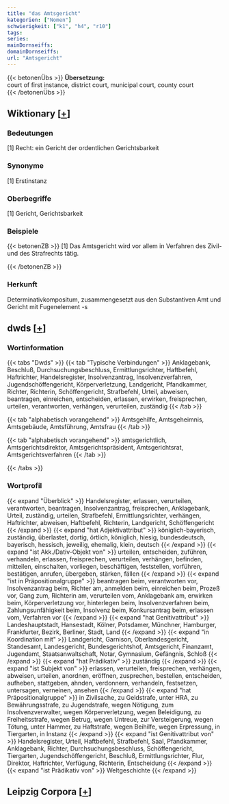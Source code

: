 ```yaml
---
title: "das Amtsgericht"
kategorien: ["Nomen"]
schwierigkeit: ["k1", "h4", "r10"]
tags:
series:
mainDornseiffs:
domainDornseiffs:
url: "Amtsgericht"
---
```


{{< betonenÜbs >}}
**Übersetzung:**  
court of first instance, district court, municipal court, county court  
{{< /betonenÜbs >}}

## Wiktionary [[+](https://de.wiktionary.org/wiki/Amtsgericht)]

### Bedeutungen
[1] Recht: ein Gericht der ordentlichen Gerichtsbarkeit  

### Synonyme
[1] Erstinstanz  

### Oberbegriffe
[1] Gericht, Gerichtsbarkeit  

### Beispiele
{{< betonenZB >}}
[1] Das Amtsgericht wird vor allem in Verfahren des Zivil- und des Strafrechts tätig.  

{{< /betonenZB >}}
### Herkunft
Determinativkompositum, zusammengesetzt aus den Substantiven Amt und Gericht mit Fugenelement -s  



## dwds [[+](https://www.dwds.de/wb/Amtsgericht)]

### Wortinformation
{{< tabs "Dwds" >}}
{{< tab "Typische Verbindungen" >}}
Anklagebank, Beschluß, Durchsuchungsbeschluss, Ermittlungsrichter, Haftbefehl, Haftrichter, Handelsregister, Insolvenzantrag, Insolvenzverfahren, Jugendschöffengericht, Körperverletzung, Landgericht, Pfandkammer, Richter, Richterin, Schöffengericht, Strafbefehl, Urteil, abweisen, beantragen, einreichen, entscheiden, erlassen, erwirken, freisprechen, urteilen, verantworten, verhängen, verurteilen, zuständig
{{< /tab >}}

{{< tab "alphabetisch vorangehend" >}}
Amtsgehilfe, Amtsgeheimnis, Amtsgebäude, Amtsführung, Amtsfrau
{{< /tab >}}

{{< tab "alphabetisch vorangehend" >}}
amtsgerichtlich, Amtsgerichtsdirektor, Amtsgerichtspräsident, Amtsgerichtsrat, Amtsgerichtsverfahren
{{< /tab >}}

{{< /tabs >}}

### Wortprofil
{{< expand "Überblick" >}} Handelsregister, erlassen, verurteilen, verantworten, beantragen, Insolvenzantrag, freisprechen, Anklagebank, Urteil, zuständig, urteilen, Strafbefehl, Ermittlungsrichter, verhängen, Haftrichter, abweisen, Haftbefehl, Richterin, Landgericht, Schöffengericht {{< /expand >}}
{{< expand "hat Adjektivattribut" >}} königlich-bayerisch, zuständig, überlastet, dortig, örtlich, königlich, hiesig, bundesdeutsch, bayerisch, hessisch, jeweilig, ehemalig, klein, deutsch {{< /expand >}}
{{< expand "ist Akk./Dativ-Objekt von" >}} urteilen, entscheiden, zuführen, verhandeln, erlassen, freisprechen, verurteilen, verhängen, befinden, mitteilen, einschalten, vorliegen, beschäftigen, feststellen, vorführen, bestätigen, anrufen, übergeben, stärken, fällen {{< /expand >}}
{{< expand "ist in Präpositionalgruppe" >}} beantragen beim, verantworten vor, Insolvenzantrag beim, Richter am, anmelden beim, einreichen beim, Prozeß vor, Gang zum, Richterin am, verurteilen vom, Anklagebank am, erwirken beim, Körperverletzung vor, hinterlegen beim, Insolvenzverfahren beim, Zahlungsunfähigkeit beim, Insolvenz beim, Konkursantrag beim, erlassen vom, Verfahren vor {{< /expand >}}
{{< expand "hat Genitivattribut" >}} Landeshauptstadt, Hansestadt, Kölner, Potsdamer, Münchner, Hamburger, Frankfurter, Bezirk, Berliner, Stadt, Land {{< /expand >}}
{{< expand "in Koordination mit" >}} Landgericht, Garnison, Oberlandesgericht, Standesamt, Landesgericht, Bundesgerichtshof, Amtsgericht, Finanzamt, Jugendamt, Staatsanwaltschaft, Notar, Gymnasium, Gefängnis, Schloß {{< /expand >}}
{{< expand "hat Prädikativ" >}} zuständig {{< /expand >}}
{{< expand "ist Subjekt von" >}} erlassen, verurteilen, freisprechen, verhängen, abweisen, urteilen, anordnen, eröffnen, zusprechen, bestellen, entscheiden, aufheben, stattgeben, ahnden, verdonnern, verhandeln, festsetzen, untersagen, verneinen, ansehen {{< /expand >}}
{{< expand "hat Präpositionalgruppe" >}} in Zivilsache, zu Geldstrafe, unter HRA, zu Bewährungsstrafe, zu Jugendstrafe, wegen Nötigung, zum Insolvenzverwalter, wegen Körperverletzung, wegen Beleidigung, zu Freiheitsstrafe, wegen Betrug, wegen Untreue, zur Versteigerung, wegen Tötung, unter Hammer, zu Haftstrafe, wegen Beihilfe, wegen Erpressung, in Tiergarten, in Instanz {{< /expand >}}
{{< expand "ist Genitivattribut von" >}} Handelsregister, Urteil, Haftbefehl, Strafbefehl, Saal, Pfandkammer, Anklagebank, Richter, Durchsuchungsbeschluss, Schöffengericht, Tiergarten, Jugendschöffengericht, Beschluß, Ermittlungsrichter, Flur, Direktor, Haftrichter, Verfügung, Richterin, Entscheidung {{< /expand >}}
{{< expand "ist Prädikativ von" >}} Weltgeschichte {{< /expand >}}

## Leipzig Corpora [[+](https://corpora.uni-leipzig.de/en/res?word=Amtsgericht&corpusId=deu_newscrawl-public_2018)]

